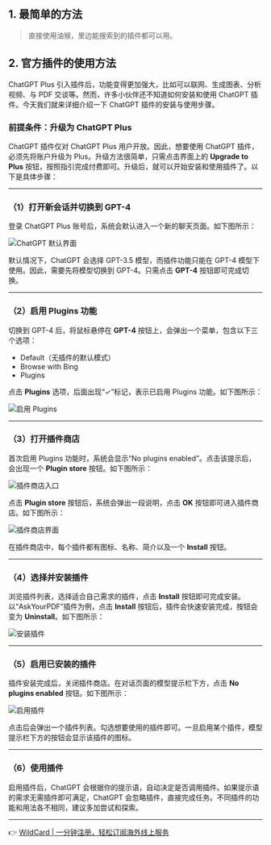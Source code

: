 ## 1. 最简单的方法

> 直接使用油猴，里边能搜索到的插件都可以用。

## 2. 官方插件的使用方法

ChatGPT Plus 引入插件后，功能变得更加强大，比如可以联网、生成图表、分析视频、与 PDF 交谈等。然而，许多小伙伴还不知道如何安装和使用 ChatGPT 插件。今天我们就来详细介绍一下 ChatGPT 插件的安装与使用步骤。

### 前提条件：升级为 ChatGPT Plus

ChatGPT 插件仅对 ChatGPT Plus 用户开放。因此，想要使用 ChatGPT 插件，必须先将账户升级为 Plus。升级方法很简单，只需点击界面上的 **Upgrade to Plus** 按钮，按照指引完成付费即可。升级后，就可以开始安装和使用插件了。以下是具体步骤：

---

### （1）打开新会话并切换到 GPT-4

登录 ChatGPT Plus 账号后，系统会默认进入一个新的聊天页面。如下图所示：

![ChatGPT 默认界面](https://i-blog.csdnimg.cn/blog_migrate/b08a2a519c42f3c70699c202b5d49f30.png)

默认情况下，ChatGPT 会选择 GPT-3.5 模型，而插件功能只能在 GPT-4 模型下使用。因此，需要先将模型切换到 GPT-4。只需点击 **GPT-4** 按钮即可完成切换。

---

### （2）启用 Plugins 功能

切换到 GPT-4 后，将鼠标悬停在 **GPT-4** 按钮上，会弹出一个菜单，包含以下三个选项：

- Default（无插件的默认模式）
- Browse with Bing
- Plugins

点击 **Plugins** 选项，后面出现“✓”标记，表示已启用 Plugins 功能。如下图所示：

![启用 Plugins](https://i-blog.csdnimg.cn/blog_migrate/236700d51ec7e6f67974761dd7db1a52.png)

---

### （3）打开插件商店

首次启用 Plugins 功能时，系统会显示“No plugins enabled”。点击该提示后，会出现一个 **Plugin store** 按钮。如下图所示：

![插件商店入口](https://i-blog.csdnimg.cn/blog_migrate/7e523a5f4f0d95fd4a4a688265a5dce1.png)

点击 **Plugin store** 按钮后，系统会弹出一段说明，点击 **OK** 按钮即可进入插件商店。如下图所示：

![插件商店界面](https://i-blog.csdnimg.cn/blog_migrate/ac423b7a9e4c70ac3bb448718c4a3b6d.png)

在插件商店中，每个插件都有图标、名称、简介以及一个 **Install** 按钮。

---

### （4）选择并安装插件

浏览插件列表，选择适合自己需求的插件，点击 **Install** 按钮即可完成安装。以“AskYourPDF”插件为例，点击 **Install** 按钮后，插件会快速安装完成，按钮会变为 **Uninstall**。如下图所示：

![安装插件](https://i-blog.csdnimg.cn/blog_migrate/d4d28b5ddd0ef2817501c87036c2ad84.png)

---

### （5）启用已安装的插件

插件安装完成后，关闭插件商店。在对话页面的模型提示栏下方，点击 **No plugins enabled** 按钮。如下图所示：

![启用插件](https://i-blog.csdnimg.cn/blog_migrate/b2f90c89f8b47f309f44b004cfc881c7.png)

点击后会弹出一个插件列表。勾选想要使用的插件即可。一旦启用某个插件，模型提示栏下方的按钮会显示该插件的图标。

---

### （6）使用插件

启用插件后，ChatGPT 会根据你的提示语，自动决定是否调用插件。如果提示语的需求无需插件即可满足，ChatGPT 会忽略插件，直接完成任务。不同插件的功能和用法各不相同，建议多加尝试和探索。

---

👉 [WildCard | 一分钟注册，轻松订阅海外线上服务](https://bit.ly/bewildcard)